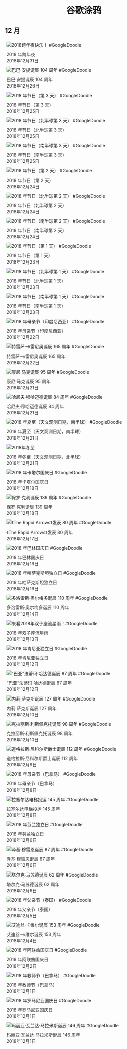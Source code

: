 
<h1 align="center"> 谷歌涂鸦 </h1>




## 12 月

<div class="image">


<img src="https://lh3.googleusercontent.com/uzvxO9poGOSbUTV2HewFRImO8vVDlK5W7N5MOjMhVFBvhgtuQj5WF6zlHNQ1wlfiSIs4OcTWA5NrWNyOw8AfQOEAOvJ9CLhXJXA7tN9Rag" alt="2018跨年夜快乐！ #GoogleDoodle" style="margin: 5px"/>
<div class="info" style="font-size: 14px; color:#333333; margin:5px"><div class="title">2018 年跨年夜</div><div class="date">2018年12月31日</div></div>

<img src="https://lh3.googleusercontent.com/FVefddpMen5zDc4_9CfBYV62NTdL0lnfIOLg6csiyDgTCXrlnUqdX5tWxzdluARPMKv69pi9MqTKaW9XCF9jwIe4PcCIYzBkTx794y38" alt="巴巴·安提诞辰 104 周年 #GoogleDoodle" style="margin: 5px"/>
<div class="info" style="font-size: 14px; color:#333333; margin:5px"><div class="title">巴巴·安提诞辰 104 周年</div><div class="date">2018年12月26日</div></div>

<img src="https://lh3.googleusercontent.com/Ij8508FXISzoHb2iNzYhP0F9baG0-P831cSs2pkXiRB_Jq4DzDjrey8zflmY0ZxSL1QWSFixl0qNVv4aq9WSUAguGQ-n2bTq7Yv5l-DK" alt="2018 年节日（第 3 天） #GoogleDoodle" style="margin: 5px"/>
<div class="info" style="font-size: 14px; color:#333333; margin:5px"><div class="title">2018 年节日（第 3 天）</div><div class="date">2018年12月25日</div></div>

<img src="https://lh3.googleusercontent.com/61J5KfzGQxzdOC5gRbcZgyC-C7m9pfemlF391XhPg974ZyC51GRY6Rgi2QpIkVavKN5FrUJT_2UBhF61d51r-Ca1rXOX5SdRMdZid70" alt="2018 年节日（北半球第 3 天） #GoogleDoodle" style="margin: 5px"/>
<div class="info" style="font-size: 14px; color:#333333; margin:5px"><div class="title">2018 年节日（北半球第 3 天）</div><div class="date">2018年12月25日</div></div>

<img src="https://lh3.googleusercontent.com/VDsC2OTlZ1aVLSXmMuwWFjcLmieUJNRP7ofq4w_dJMQ6gOCqCUyDvuCChT_8-pwNJF9G4tLRf8LhupOF27GSh-DtMs1kHOuEa535Xgr6" alt="2018 年节日（南半球第 3 天） #GoogleDoodle" style="margin: 5px"/>
<div class="info" style="font-size: 14px; color:#333333; margin:5px"><div class="title">2018 年节日（南半球第 3 天）</div><div class="date">2018年12月25日</div></div>

<img src="https://lh3.googleusercontent.com/pcxTYbqdGF12DbLjSCWYX-fNSR5j_9SLB93c3za8tH2BbeAs5Ixve0gtmlNFFyX92XHeS9K4BBYZSrGqjDrKsW1eRXe5zVl_NRR47rappw" alt="2018 年节日（第 2 天） #GoogleDoodle" style="margin: 5px"/>
<div class="info" style="font-size: 14px; color:#333333; margin:5px"><div class="title">2018 年节日（第 2 天）</div><div class="date">2018年12月24日</div></div>

<img src="https://lh3.googleusercontent.com/ueqSTXwvXJcITaqBjKhx6B-h32Mc3FjEKCSaM3ieGwHBjRSNAf1ty-29aLVa_5rsnlimd7szewWyxU6RrJldV1NVyrM4ToEq6dlI1BLk" alt="2018 年节日（北半球第 2 天） #GoogleDoodle" style="margin: 5px"/>
<div class="info" style="font-size: 14px; color:#333333; margin:5px"><div class="title">2018 年节日（北半球第 2 天）</div><div class="date">2018年12月24日</div></div>

<img src="https://lh3.googleusercontent.com/BonIXqvPGh4_3q_FkYgVYRoEZqvPrGcvwH9wdn9jqUtow-eQWXpcpEWtauJtwNJb1htujpsBJ2oowd6PvtlK5_FEK22VghVnZqw0cRCF" alt="2018 年节日（南半球第 2 天） #GoogleDoodle" style="margin: 5px"/>
<div class="info" style="font-size: 14px; color:#333333; margin:5px"><div class="title">2018 年节日（南半球第 2 天）</div><div class="date">2018年12月24日</div></div>

<img src="https://lh3.googleusercontent.com/Yzre-etuc_gp1mtf0VZhunx7RHfRhh6P01gwIqXbLv41oRQ6rP1pb4VwC-f4C1t8epsZGr2d4sWkOd6M9hdDJW5BJfoy5EWUWJzqSSPq" alt="2018 年节日（第 1 天） #GoogleDoodle" style="margin: 5px"/>
<div class="info" style="font-size: 14px; color:#333333; margin:5px"><div class="title">2018 年节日（第 1 天）</div><div class="date">2018年12月23日</div></div>

<img src="https://lh3.googleusercontent.com/PVm7gYFnz90PlZSXSOztMQnUJY73lhuvc2jqI7kZNojKh108UihGvAzzvmpij5jm7On1xvLzQwxXvJnL7NPu6NhQQzN6dz62L0yS26xT" alt="2018 年节日（北半球第 1 天） #GoogleDoodle" style="margin: 5px"/>
<div class="info" style="font-size: 14px; color:#333333; margin:5px"><div class="title">2018 年节日（北半球第 1 天）</div><div class="date">2018年12月23日</div></div>

<img src="https://lh3.googleusercontent.com/IvkoGiRVgIQLgcVLoefzm1PvkJHGlcIeuP9FZz_huBlGzVYBenVOylp96VBsqiJGTW8F66j1ee3-QMwBBcbYDbhPYhApZyXBgcyjVJc" alt="2018 年节日（南半球第 1 天） #GoogleDoodle" style="margin: 5px"/>
<div class="info" style="font-size: 14px; color:#333333; margin:5px"><div class="title">2018 年节日（南半球第 1 天）</div><div class="date">2018年12月23日</div></div>

<img src="https://lh3.googleusercontent.com/Hi6NIWDfmuMUaWrYIpa4qwLYihMrWiWJ5R5aG8mEAtVYOyClK12m1rD_n52Q63p7hV5v4u4dE3HpZXYPh35cCWvGm94xbvyvGzzgwlLV" alt="2018 年母亲节（印度尼西亚） #GoogleDoodle" style="margin: 5px"/>
<div class="info" style="font-size: 14px; color:#333333; margin:5px"><div class="title">2018 年母亲节（印度尼西亚）</div><div class="date">2018年12月22日</div></div>

<img src="https://lh3.googleusercontent.com/OrI4dPNLBgZqX5hnngXYoVBSXEhNOvUkn9e1sQzCrmGsfXJDXzd6QPu0ccWDQwjSR5Ph4CqcHPcwZ8xSCAgkh10tDE8kDJSDYLpdTNXn" alt="特雷萨·卡雷尼奥诞辰 165 周年 #GoogleDoodle" style="margin: 5px"/>
<div class="info" style="font-size: 14px; color:#333333; margin:5px"><div class="title">特雷萨·卡雷尼奥诞辰 165 周年</div><div class="date">2018年12月22日</div></div>

<img src="https://lh3.googleusercontent.com/BvFG4MK8P2QjWYjewjehEvG4_R0iP69mrLQJWwWhpmIcwDV-ewwjIlaYAiXrg_G5iVWkNSZD-JuHwLkCACRfnYIVvxuZ2OsWDqqwu7SosQ" alt="康尼·马克诞辰 95 周年 #GoogleDoodle" style="margin: 5px"/>
<div class="info" style="font-size: 14px; color:#333333; margin:5px"><div class="title">康尼·马克诞辰 95 周年</div><div class="date">2018年12月21日</div></div>

<img src="https://lh3.googleusercontent.com/MohB8OUmkpXnR2rEL7DU3G2wLuQT1jLKolfw8K-7oia1g70Di_N3HGxDI4e9-Y-ipaatXYLZzAeX8qm2t6dq__UxsTsNGXH3x5TAsHJ_" alt="哈尼夫·穆哈迈德诞辰 84 周年 #GoogleDoodle" style="margin: 5px"/>
<div class="info" style="font-size: 14px; color:#333333; margin:5px"><div class="title">哈尼夫·穆哈迈德诞辰 84 周年</div><div class="date">2018年12月21日</div></div>

<img src="https://lh3.googleusercontent.com/7bMOyIjCK8tOAuRMSuXbYwbAvYUoYkXICi6Od0uMssRdrgn3GY17vJKVIgNGSMcE1_5jLjWfOCgxLY9RDPY14diCYAewmSh7x0e6Wrc" alt="2018 年夏至（天文观测日期，南半球） #GoogleDoodle" style="margin: 5px"/>
<div class="info" style="font-size: 14px; color:#333333; margin:5px"><div class="title">2018 年夏至（天文观测日期，南半球）</div><div class="date">2018年12月21日</div></div>

<img src="https://lh3.googleusercontent.com/q_bsXPyG0FsZc8af5bblpjKm4MVesLF9G_93Jr0AqlhVipkAOJ2ck6Z8TLLxL3nEpt9cZ_0aJqN_lV6tSZfzynxVDlmFkWcD0q-GryJq" alt="2018年冬至" style="margin: 5px"/>
<div class="info" style="font-size: 14px; color:#333333; margin:5px"><div class="title">2018 年冬至（天文观测日期，北半球）</div><div class="date">2018年12月21日</div></div>

<img src="https://lh3.googleusercontent.com/caVXDzhadxGsQX34_GzdvTS6yPE_gt2t0dgFocP5AB2qPh_E03qn4oQqEbilMULHApknjw_bprRMBMbIWHOk2CVXqRp5Axr2zLhyWcKx" alt="2018 年卡塔尔国庆日 #GoogleDoodle" style="margin: 5px"/>
<div class="info" style="font-size: 14px; color:#333333; margin:5px"><div class="title">2018 年卡塔尔国庆日</div><div class="date">2018年12月18日</div></div>

<img src="https://lh3.googleusercontent.com/iBwo-M3ET8UAmH_H_aLViunl3RxrFNrdO_gRsM0VO2VBU_0jKs8UD76TRDjobKFbYZ7j56HgYz5bq_WqCMM4YYB28unItxxbIvMoMTj_" alt="保罗·克利诞辰 139 周年 #GoogleDoodle" style="margin: 5px"/>
<div class="info" style="font-size: 14px; color:#333333; margin:5px"><div class="title">保罗·克利诞辰 139 周年</div><div class="date">2018年12月18日</div></div>

<img src="https://lh3.googleusercontent.com/vXMR5B2UKJ2Ty9zjtq426WO7Cy1oUYiag6wejqQD2vVXJ6MaAzC1LDJqN5wL3Qd_As_R3lgN2bJQgkZc3s9d3Rid_CayRScPgVA1kK_zjw" alt="《The Rapid Arrows》发表 80 周年 #GoogleDoodle" style="margin: 5px"/>
<div class="info" style="font-size: 14px; color:#333333; margin:5px"><div class="title">《The Rapid Arrows》发表 80 周年</div><div class="date">2018年12月17日</div></div>

<img src="https://lh3.googleusercontent.com/OydNc3Mg1ubRWfgQPT2wyuDFWcrg2UivoKtOuk2_EzeFfqEUCD6jpTazLeX0eUF6wNfEbziTT6LiyccYftdsM_EHupZOADR5pQXeCd-l" alt="2018 年巴林国庆日 #GoogleDoodle" style="margin: 5px"/>
<div class="info" style="font-size: 14px; color:#333333; margin:5px"><div class="title">2018 年巴林国庆日</div><div class="date">2018年12月16日</div></div>

<img src="https://lh3.googleusercontent.com/Sk7Qcjd17E0HnC2WMxvZ9Z485RICvD0guyNNuKDLHkjecXz0ZgmpuN5e4VdB0Gnn3t3Mc46aLdCXFoSvA7XRpQ377HMvrgPeAjxtgNonFw" alt="2018 年哈萨克斯坦独立日 #GoogleDoodle" style="margin: 5px"/>
<div class="info" style="font-size: 14px; color:#333333; margin:5px"><div class="title">2018 年哈萨克斯坦独立日</div><div class="date">2018年12月16日</div></div>

<img src="https://lh3.googleusercontent.com/CrsTn9JHX4SCCOqC5qsS1l5UMA23FvZ3aR_VeG41mVB-0llGrE8ERnOVNOV7CUYda9xeqqZy7KIkoPpg3c7RsPW5Nd7PDuxubOD04ySO" alt="多洛雷斯·奥尔梅多诞辰 110 周年 #GoogleDoodle" style="margin: 5px"/>
<div class="info" style="font-size: 14px; color:#333333; margin:5px"><div class="title">多洛雷斯·奥尔梅多诞辰 110 周年</div><div class="date">2018年12月14日</div></div>

<img src="https://lh3.googleusercontent.com/RH_lCk0F7rIX2lRZuMm-ywuHTxuHoKoi2wKMaUA1KeukHG70vuwl4jzpECbiYAnHZ-aLROLruCeDmMnITBQbavl281NH5yXnL9XqZy8" alt="来看2018年双子座流星雨！#GoogleDoodle" style="margin: 5px"/>
<div class="info" style="font-size: 14px; color:#333333; margin:5px"><div class="title">2018 年双子座流星雨</div><div class="date">2018年12月13日</div></div>

<img src="https://lh3.googleusercontent.com/Y1ek1DuymIqtpJXW8Ftt8k0W829aFmgldTjbYnCCUW5PA_HLfkteoq1JxE8pJ22hNzTwPqMhXmeceJjgiyKIbFCUSek_ZHsP1E3gHHwxUg" alt="2018 年肯尼亚独立日 #GoogleDoodle" style="margin: 5px"/>
<div class="info" style="font-size: 14px; color:#333333; margin:5px"><div class="title">2018 年肯尼亚独立日</div><div class="date">2018年12月12日</div></div>

<img src="https://lh3.googleusercontent.com/etm0PBVdeaJRe3nlMtOvajajLbSgn8GrhkKSv-hN1C_8LVNl9umfTf0mXGZ0BhmaCndzppyU8pBzZvslOYq3VUg7Dd8vNTA8avmnEX7E" alt="“巴亚”法蒂玛·哈达德诞辰 87 周年 #GoogleDoodle" style="margin: 5px"/>
<div class="info" style="font-size: 14px; color:#333333; margin:5px"><div class="title">“巴亚”法蒂玛·哈达德诞辰 87 周年</div><div class="date">2018年12月12日</div></div>

<img src="https://lh3.googleusercontent.com/joHPSJMQWqUZODiCuNHameqihccoZ8djJ07RQW1R4TkCgMbRhquiSXzwDyXkZSgg-WjEq6MQl7xIGJBPDKtlU2uMSFyPSBVkG2HAnC-p" alt="内莉·萨克斯诞辰 127 周年 #GoogleDoodle" style="margin: 5px"/>
<div class="info" style="font-size: 14px; color:#333333; margin:5px"><div class="title">内莉·萨克斯诞辰 127 周年</div><div class="date">2018年12月10日</div></div>

<img src="https://lh3.googleusercontent.com/vlfP7eq_QTl1yt58iIhWvH5HQ2yPjEmmgW1J2HbALGioL8bx7g6PTNDcbPkph-ervBqYI2laNrOsHTvfB6iak58n0c1fQ2_bp-vKKUpt" alt="克拉丽斯·利斯佩克托诞辰 98 周年 #GoogleDoodle" style="margin: 5px"/>
<div class="info" style="font-size: 14px; color:#333333; margin:5px"><div class="title">克拉丽斯·利斯佩克托诞辰 98 周年</div><div class="date">2018年12月10日</div></div>

<img src="https://lh3.googleusercontent.com/Du2e1WhOmWZ_lKb6izRYtntHYSRZjqL0SQbaZExhUVILhcxWVxyEKKXGqcW6XYDagGVLQ8BS1Jdl2EmXuxTDLg8WG15o5OgsjIFsFNnN" alt="道格拉斯·尼科尔斯爵士诞辰 112 周年 #GoogleDoodle" style="margin: 5px"/>
<div class="info" style="font-size: 14px; color:#333333; margin:5px"><div class="title">道格拉斯·尼科尔斯爵士诞辰 112 周年</div><div class="date">2018年12月9日</div></div>

<img src="https://lh3.googleusercontent.com/dCmqdv8WS_jp7GbAAEhgjHfW6-Q33M9t-fbOKPnATEiLVG4I9K0NtUAnXzOCSz7fC3oG3IoQNkqbBPT8eSBSiXYntkKNKZ9ZdUaIjcZJuA" alt="2018 年母亲节（巴拿马） #GoogleDoodle" style="margin: 5px"/>
<div class="info" style="font-size: 14px; color:#333333; margin:5px"><div class="title">2018 年母亲节（巴拿马）</div><div class="date">2018年12月8日</div></div>

<img src="https://lh3.googleusercontent.com/jZPyTzpsjsAzg2cRCt6CeCFxhbCKKHj2umbaL7z0Vb3W2mBQTJRKj0g0Ctx0ALDSBLCyAtg-uMEnBiI6ZMeVZ38C3fiQGLWlq_KFLLag" alt="拉塞尔达电梯投运 145 周年 #GoogleDoodle" style="margin: 5px"/>
<div class="info" style="font-size: 14px; color:#333333; margin:5px"><div class="title">拉塞尔达电梯投运 145 周年</div><div class="date">2018年12月8日</div></div>

<img src="https://lh3.googleusercontent.com/A8sb1LxBb_6DkcV4TItU_gd43r-qGRv76iSL_FQfTLJmO6PvkVmLRBPSjzSkei3kts3bqLDcOoh-zJClw0LGYaF0qSa32AUYS2Mm25g" alt="2018 年芬兰独立日 #GoogleDoodle" style="margin: 5px"/>
<div class="info" style="font-size: 14px; color:#333333; margin:5px"><div class="title">2018 年芬兰独立日</div><div class="date">2018年12月6日</div></div>

<img src="https://lh3.googleusercontent.com/GGCGZ_Y5caHoGEbJmebiqYuVQQ53WyVE_cKiDJtaECQ1bTDxNKoCalVc3eG78SUbUxgkxn6i1H65GVWQtx3_EOeO8_hbW3QtsNqzeDU5" alt="泽基·穆雷恩诞辰 87 周年 #GoogleDoodle" style="margin: 5px"/>
<div class="info" style="font-size: 14px; color:#333333; margin:5px"><div class="title">泽基·穆雷恩诞辰 87 周年</div><div class="date">2018年12月6日</div></div>

<img src="https://lh3.googleusercontent.com/JGNPuQmEei0CEKTjNfP4EBExVQf9-Xym9HVkKiq7EDpnCL8PAkPJg8izbhfNqPpIeCFqtV5oENU5URs7rmWGOtB-HMZGYqQwTlzu2-4Q" alt="塔尔克·马苏德诞辰 62 周年 #GoogleDoodle" style="margin: 5px"/>
<div class="info" style="font-size: 14px; color:#333333; margin:5px"><div class="title">塔尔克·马苏德诞辰 62 周年</div><div class="date">2018年12月6日</div></div>

<img src="https://lh3.googleusercontent.com/4KTyTEnVUATYZnTiH8Zjj_r5jXW_2ey1KnM2v4Cse6x4f-KPBGeFxgGC4y1g0SLSIjx1rSR5uHzrb3BbcEYkZ7nY-_dbJzkMiz5qsig" alt="2018 年父亲节（泰国） #GoogleDoodle" style="margin: 5px"/>
<div class="info" style="font-size: 14px; color:#333333; margin:5px"><div class="title">2018 年父亲节（泰国）</div><div class="date">2018年12月5日</div></div>

<img src="https://lh3.googleusercontent.com/as-gGtS7ePSJ7a0tYLzHbciCJ8OCtOL3YfZepXeqQd4tr7zvr-ZdvHe9cdvG_QDfH0ipS0QK493YyGcYntiFiz8az5iqVY7JP61xyXvZ" alt="艾迪丝·卡维尔诞辰 153 周年 #GoogleDoodle" style="margin: 5px"/>
<div class="info" style="font-size: 14px; color:#333333; margin:5px"><div class="title">艾迪丝·卡维尔诞辰 153 周年</div><div class="date">2018年12月4日</div></div>

<img src="https://lh3.googleusercontent.com/c2kduz2jAjzKYHb3IkaeEix1rJhnoCl2ajpiSyoleyUFX1Lun5SheAkzNwYC9VSPHvxFFE0IYjzyUk6N7j5QREi-LS0RKamtqpHRy_UDtQ" alt="2018 年阿联酋国庆日 #GoogleDoodle" style="margin: 5px"/>
<div class="info" style="font-size: 14px; color:#333333; margin:5px"><div class="title">2018 年阿联酋国庆日</div><div class="date">2018年12月2日</div></div>

<img src="https://lh3.googleusercontent.com/_DjTV7F9sco5C3QxLFnqbn3SVplhaefxXtQ-eW2oMUS_GZ3rfCP5jwRx4cQPtW_HrJLtCsihQxZV5O29IKsrRa6v-lX3O_SHjc6v1Jc5" alt="2018 年教师节（巴拿马） #GoogleDoodle" style="margin: 5px"/>
<div class="info" style="font-size: 14px; color:#333333; margin:5px"><div class="title">2018 年教师节（巴拿马）</div><div class="date">2018年12月1日</div></div>

<img src="https://lh3.googleusercontent.com/8HkI8QT3KVt_OhS-cRXjDBOAciWTpAoQ4yLC7s9KjA-J_U_7oNfvFbrWgfvKEexD2ceWrkZfdGfAgdwMREZycL0d5vn2HRyfTodBC-H0Vg" alt="2018 年罗马尼亚国庆日 #GoogleDoodle" style="margin: 5px"/>
<div class="info" style="font-size: 14px; color:#333333; margin:5px"><div class="title">2018 年罗马尼亚国庆日</div><div class="date">2018年12月1日</div></div>

<img src="https://lh3.googleusercontent.com/TyqVZBb7Ua0UdTMHLw3l5_TO1euw42xiWwKJfSlg-ltQax2Yr2w1vwn1ztPGI-JiRJB_06kQ__GBP5KsOUKqp7qOt4hmEjS7Kyw6dX8" alt="玛丽亚·瓦兰达·马拉米斯诞辰 146 周年 #GoogleDoodle" style="margin: 5px"/>
<div class="info" style="font-size: 14px; color:#333333; margin:5px"><div class="title">玛丽亚·瓦兰达·马拉米斯诞辰 146 周年</div><div class="date">2018年12月1日</div></div>

</div>








